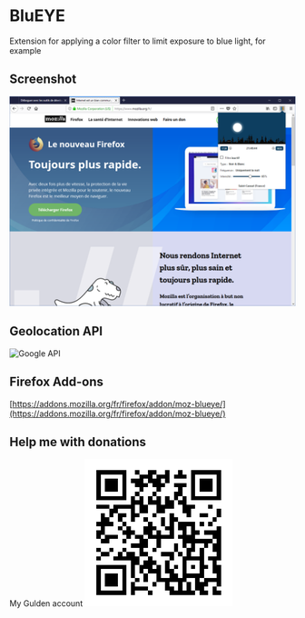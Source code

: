 # BluEYE
Extension for applying a color filter to limit exposure to blue light, for example

## Screenshot
![BluEYE](./screenshots/blueye_1.0.0.png)

## Geolocation API
![Google API](https://maps.googleapis.com/maps/api/geocode/)

## Firefox Add-ons
[https://addons.mozilla.org/fr/firefox/addon/moz-blueye/](https://addons.mozilla.org/fr/firefox/addon/moz-blueye/)

## Help me with donations
My Gulden account
![DeepLT](./donation/gulden_silbad.png)
